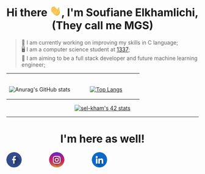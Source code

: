 <h1 align="center">Hi there <img src="images/hey.gif" width="30px">, I'm Soufiane Elkhamlichi, (They call me MGS)</h1>

>  💪 I am currently working on improving my skills in C language; \
>  🖥️ I am a computer science student at [1337](https://www.1337.ma); \
>  🎯 I am aiming to be a full stack developer and future machine learning engineer;


<table align="center" style="border: none; text-align: center;">
<tr>
<td width="50%">
<br>

![Anurag's GitHub stats](https://github-readme-stats.vercel.app/api?username=MGS15&show_icons=true&hide=issues&hide_border=true&theme=github_dark)

</td>
<td width="50%">
<br>

 [![Top Langs](https://github-readme-stats.vercel.app/api/top-langs/?username=MGS15&layout=compact&hide_border=true&theme=github_dark)](https://github.com/anuraghazra/github-readme-stats)

</td>
</tr>
</table>


<center>
<div align="center">
 
[![sel-kham's 42 stats](https://badge.mediaplus.ma/binary/sel-kham)](https://github.com/oakoudad/badge42)
 
 </div>
 </center>

---------------

<h1 align="center">I'm here as well!</h1>
<div align="center" style="display: flex; flex-direction: row; align-items: center; gap : 30px; align-items: center;">
<a href="https://www.facebook.com/soufiane.mgs">
<img width="40px" src="images/facebook.png">
</a>
&nbsp;&nbsp;&nbsp;
<a href="https://www.instagram.com/soufiane.mgs">
<img width="40px" src="images/instagram.png">
</a>
&nbsp;&nbsp;&nbsp;
<a href="https://www.linkedin.com/in/elkhamlichi/">
<img width="40px" src="images/linkedin.png">
</a>
</div>